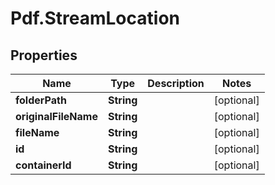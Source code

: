 # Pdf.StreamLocation

## Properties
Name | Type | Description | Notes
------------ | ------------- | ------------- | -------------
**folderPath** | **String** |  | [optional] 
**originalFileName** | **String** |  | [optional] 
**fileName** | **String** |  | [optional] 
**id** | **String** |  | [optional] 
**containerId** | **String** |  | [optional] 



